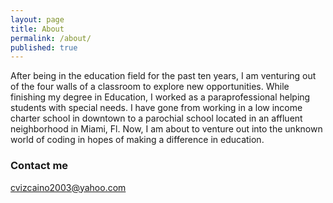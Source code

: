 ```yaml
---
layout: page
title: About
permalink: /about/
published: true
---
```


After being in the education field for the past ten years, I am venturing out of the four walls of a classroom to explore new opportunities. While finishing my degree in Education, I worked as a paraprofessional helping students with special needs. I have gone from working in a low income charter school in downtown to a parochial school located in an affluent neighborhood in Miami, Fl. Now, I am about to venture out into the unknown world of coding in hopes of making a difference in education.

### Contact me

[cvizcaino2003@yahoo.com](mailto:cvizcaino2003@yahoo.com)